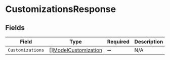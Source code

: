 # CustomizationsResponse


## Fields

| Field                                                             | Type                                                              | Required                                                          | Description                                                       |
| ----------------------------------------------------------------- | ----------------------------------------------------------------- | ----------------------------------------------------------------- | ----------------------------------------------------------------- |
| `Customizations`                                                  | [][ModelCustomization](../../models/shared/modelcustomization.md) | :heavy_minus_sign:                                                | N/A                                                               |